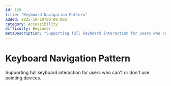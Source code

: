 ```yaml
---
id: 129
title: "Keyboard Navigation Pattern"
added: 2025-10-10T00:00:00Z
category: Accessibility
difficulty: Beginner
metaDescription: "Supporting full keyboard interaction for users who can't or don't use pointing devices."
---
```


# Keyboard Navigation Pattern

Supporting full keyboard interaction for users who can't or don't use pointing devices.
